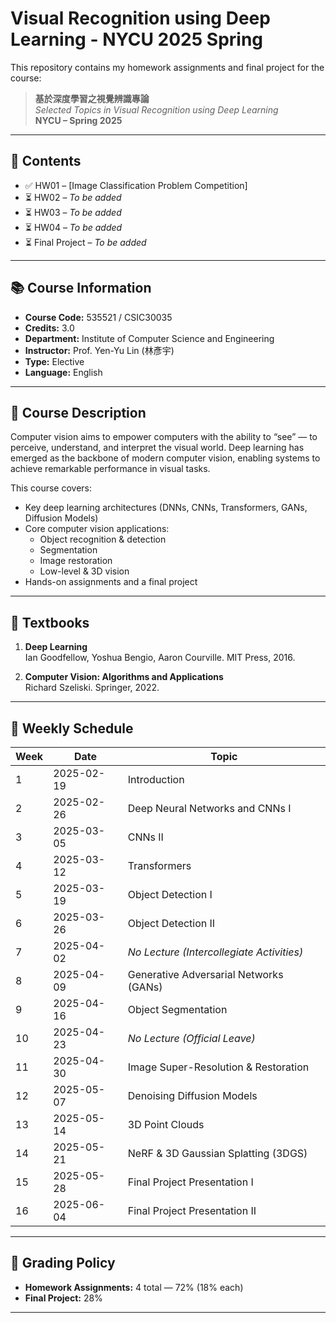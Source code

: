 # Visual Recognition using Deep Learning - NYCU 2025 Spring

This repository contains my homework assignments and final project for the course:

> **基於深度學習之視覺辨識專論**  
> *Selected Topics in Visual Recognition using Deep Learning*  
> **NYCU – Spring 2025**

---

## 📂 Contents

- ✅ HW01 – [Image Classification Problem Competition]
- ⏳ HW02 – *To be added*
- ⏳ HW03 – *To be added*
- ⏳ HW04 – *To be added*
- ⏳ Final Project – *To be added*

---

## 📚 Course Information

- **Course Code:** 535521 / CSIC30035  
- **Credits:** 3.0  
- **Department:** Institute of Computer Science and Engineering  
- **Instructor:** Prof. Yen-Yu Lin (林彥宇)   
- **Type:** Elective  
- **Language:** English

---

## 🧠 Course Description

Computer vision aims to empower computers with the ability to “see” — to perceive, understand, and interpret the visual world. Deep learning has emerged as the backbone of modern computer vision, enabling systems to achieve remarkable performance in visual tasks.

This course covers:

- Key deep learning architectures (DNNs, CNNs, Transformers, GANs, Diffusion Models)
- Core computer vision applications:  
  - Object recognition & detection  
  - Segmentation  
  - Image restoration  
  - Low-level & 3D vision  
- Hands-on assignments and a final project

---

## 📘 Textbooks

1. **Deep Learning**  
   Ian Goodfellow, Yoshua Bengio, Aaron Courville. MIT Press, 2016.

2. **Computer Vision: Algorithms and Applications**  
   Richard Szeliski. Springer, 2022.

---

## 📅 Weekly Schedule

| Week | Date       | Topic                                              |
|------|------------|----------------------------------------------------|
| 1    | 2025-02-19 | Introduction                                       |
| 2    | 2025-02-26 | Deep Neural Networks and CNNs I                    |
| 3    | 2025-03-05 | CNNs II                                            |
| 4    | 2025-03-12 | Transformers                                       |
| 5    | 2025-03-19 | Object Detection I                                 |
| 6    | 2025-03-26 | Object Detection II                                |
| 7    | 2025-04-02 | *No Lecture (Intercollegiate Activities)*         |
| 8    | 2025-04-09 | Generative Adversarial Networks (GANs)            |
| 9    | 2025-04-16 | Object Segmentation                                |
| 10   | 2025-04-23 | *No Lecture (Official Leave)*                     |
| 11   | 2025-04-30 | Image Super-Resolution & Restoration               |
| 12   | 2025-05-07 | Denoising Diffusion Models                         |
| 13   | 2025-05-14 | 3D Point Clouds                                    |
| 14   | 2025-05-21 | NeRF & 3D Gaussian Splatting (3DGS)                |
| 15   | 2025-05-28 | Final Project Presentation I                       |
| 16   | 2025-06-04 | Final Project Presentation II                      |

---

## 📝 Grading Policy

- **Homework Assignments:** 4 total — 72% (18% each)
- **Final Project:** 28%

---
